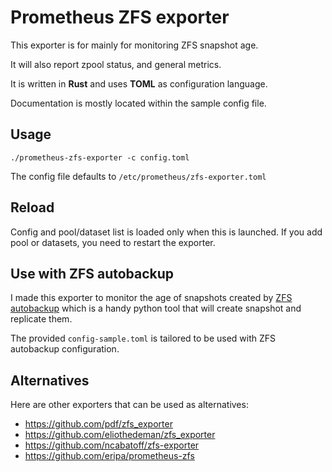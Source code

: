 # Prometheus ZFS exporter

This exporter is for mainly for monitoring ZFS snapshot age.

It will also report zpool status, and general metrics.

It is written in **Rust** and uses **TOML** as configuration language.

Documentation is mostly located within the sample config file.

## Usage

`./prometheus-zfs-exporter -c config.toml`

The config file defaults to `/etc/prometheus/zfs-exporter.toml`

## Reload

Config and pool/dataset list is loaded only when this is launched. If you add
pool or datasets, you need to restart the exporter.

## Use with ZFS autobackup

I made this exporter to monitor the age of snapshots created by [ZFS
autobackup](https://github.com/psy0rz/zfs_autobackup) which is a handy python
tool that will create snapshot and replicate them.

The provided `config-sample.toml` is tailored to be used with ZFS autobackup
configuration.


## Alternatives

Here are other exporters that can be used as alternatives:

- https://github.com/pdf/zfs_exporter
- https://github.com/eliothedeman/zfs_exporter
- https://github.com/ncabatoff/zfs-exporter
- https://github.com/eripa/prometheus-zfs
